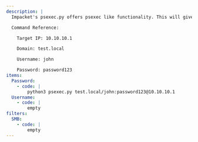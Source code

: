 ```yaml
---
description: |
  Impacket's psexec.py offers psexec like functionality. This will give you an interactive shell on the Windows host.

  Command Reference:

  	Target IP: 10.10.10.1

  	Domain: test.local

  	Username: john

  	Password: password123
items:
  Password:
    - code: |
        python3 psexec.py test.local/john:password123@10.10.10.1
  Username:
    - code: |
        empty
filters:
  SMB:
    - code: |
        empty
---
```


